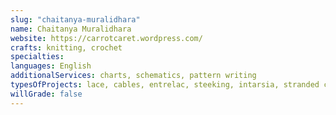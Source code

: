 ```yaml
---
slug: "chaitanya-muralidhara"
name: Chaitanya Muralidhara
website: https://carrotcaret.wordpress.com/
crafts: knitting, crochet
specialties:
languages: English
additionalServices: charts, schematics, pattern writing
typesOfProjects: lace, cables, entrelac, steeking, intarsia, stranded colorwork, Tunisian crochet, hairpin lace, broomstick lace, tapestry, amigurumi, toys, shawls, seamed garments, seamless garments
willGrade: false
---
```

